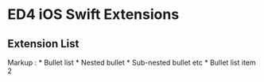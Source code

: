 #  ED4 iOS Swift Extensions

## Extension List

Markup : * Bullet list
              * Nested bullet
                  * Sub-nested bullet etc
          * Bullet list item 2

